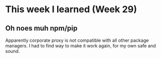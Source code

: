 # This week I learned (Week 29)
## Oh noes muh npm/pip
Apparently corporate proxy is not compatible with all other package managers. I had to find way to make it work again, for my own safe and sound.
